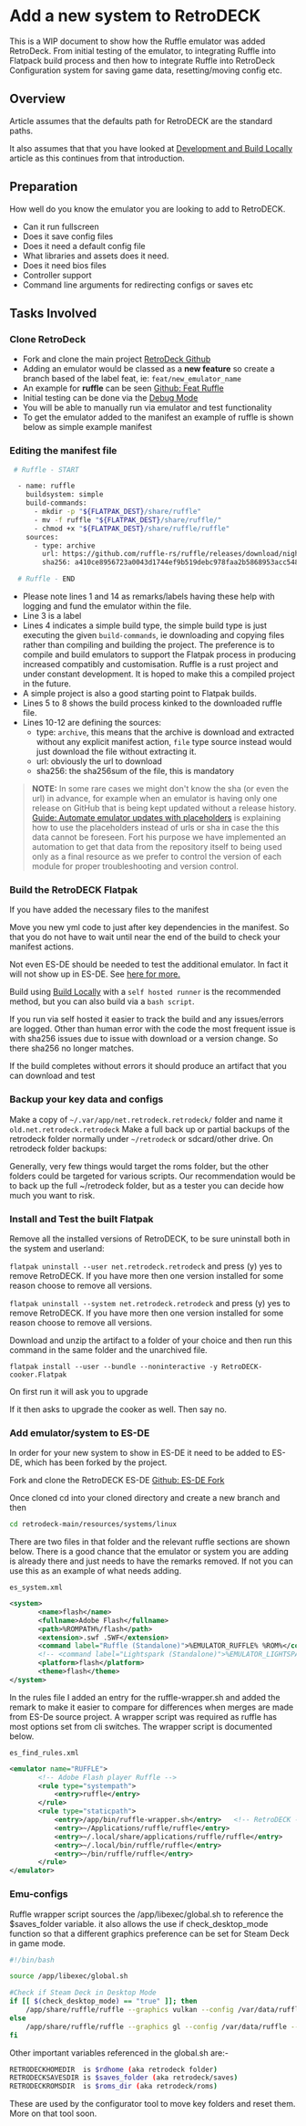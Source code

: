 # Add a new system to RetroDECK

This is a WIP document to show how the Ruffle emulator was added RetroDeck. From initial testing of the emulator, to integrating Ruffle into Flatpack build process and then how to integrate Ruffle into RetroDeck Configuration system for saving game data, resetting/moving config etc.

## Overview

Article assumes that the defaults path for RetroDECK are the standard paths.

It also assumes that that you have looked at [Development and Build Locally](build-locally.md) article as this continues from that introduction.

## Preparation

How well do you know the emulator you are looking to add to RetroDECK. 

 * Can it run fullscreen
 * Does it save config files
 * Does it need a default config file
 * What libraries and assets does it need.
 * Does it need bios files
 * Controller support
 * Command line arguments for redirecting configs or saves etc

## Tasks Involved

### Clone RetroDeck

- Fork and clone the main project [RetroDeck Github](https://github.com/XargonWan/RetroDECK/fork)
- Adding an emulator would be classed as a **new feature** so create a branch based of the label feat, ie: `feat/new_emulator_name`
- An example for **ruffle** can be seen [Github: Feat Ruffle](https://github.com/monkeyx-net/RetroDECK_UK/tree/feat/ruffle)
- Initial testing can be done via the [Debug Mode](debug-mode.md)
- You will be able to manually run via emulator and test functionality
- To get the emulator added to the manifest an example of ruffle is shown below as simple example manifest

### Editing the manifest file 

```bash linenums="1"
 # Ruffle - START

  - name: ruffle
    buildsystem: simple
    build-commands:
      - mkdir -p "${FLATPAK_DEST}/share/ruffle"
      - mv -f ruffle "${FLATPAK_DEST}/share/ruffle/"
      - chmod +x "${FLATPAK_DEST}/share/ruffle/ruffle"
    sources:
      - type: archive
        url: https://github.com/ruffle-rs/ruffle/releases/download/nightly-2024-07-02/ruffle-nightly-2024_07_02-linux-x86_64.tar.gz
        sha256: a410ce8956723a0043d1744ef9b519debc978faa2b5868953acc548e44586d15

  # Ruffle - END
```

 - Please note lines 1 and 14 as remarks/labels having these help with logging and fund the emulator within the file.
 - Line 3 is a label
 - Lines 4 indicates a simple build type, the simple build type is just executing the given `build-commands`, ie downloading and copying files rather than compiling and building the project. The preference is to compile and build emulators to  support the Flatpak process in producing increased compatibly and customisation. Ruffle is a rust project and under constant development. It is hoped to make this a compiled project in the future. 
 - A simple project is also a good starting point to Flatpak builds.
 - Lines 5 to 8 shows the build process kinked to the downloaded ruffle file.
 - Lines 10-12 are defining the sources:
   - type: `archive`, this means that the archive is download and extracted without any explicit manifest action, `file` type source instead would just download the file without extracting it.
   - url: obviously the url to download
   - sha256: the sha256sum of the file, this is mandatory

> **NOTE:** In some rare cases we might don't know the sha (or even the url) in advance, for example when an emulator is having only one release on GitHub that is being kept updated without a release history.
[Guide: Automate emulator updates with placeholders](automate-emulator-with-placeholders.md) is explaining how to use the placeholders instead of urls or sha in case the this data cannot be foreseen.
Fort his purpose we have implemented an automation to get that data from the repository itself to being used only as a final resource as we prefer to control the version of each module for proper troubleshooting and version control.

### Build the RetroDECK Flatpak

If you have added the necessary files to the manifest

Move you new yml code to just after key dependencies in the manifest. So that you do not have to wait until near the end of the build to check your manifest actions.

Not even ES-DE should be needed to test the additional emulator. In fact it will not show up in ES-DE. See [here for more.](#add-emulatorsystem-to-es-de)

Build using [Build Locally](build-locally.md) with a `self hosted runner` is the recommended method, but you can also build via a `bash script`.

If you run via self hosted it easier to track the build and any issues/errors are logged. 
Other than human error with the code the most frequent issue is with sha256 issues due to issue with download or a version change. So there sha256 no longer matches.

If the build completes without errors it should produce an artifact that you can download and test

### Backup your key data and configs

Make a copy of `~/.var/app/net.retrodeck.retrodeck/` folder and name it `old.net.retrodeck.retrodeck`
Make a full back up or partial backups of the retrodeck folder normally under `~/retrodeck` or sdcard/other drive.
On retrodeck folder backups:

Generally, very few things would target the roms folder, but the other folders could be targeted for various scripts. Our recommendation would be to back up the full ~/retrodeck folder, but as a tester you can decide how much you want to risk.

### Install and Test the built Flatpak

Remove all the installed versions of RetroDECK, to be sure uninstall both in the system and userland:

`flatpak uninstall --user net.retrodeck.retrodeck` and press (y) yes to remove RetroDECK. If you have more then one version installed for some reason choose to remove all versions.

`flatpak uninstall --system net.retrodeck.retrodeck` and press (y) yes to remove RetroDECK. If you have more then one version installed for some reason choose to remove all versions.

Download and unzip the artifact to a folder of your choice and then run this command in the same folder and the unarchived file.

`flatpak install --user --bundle --noninteractive -y RetroDECK-cooker.Flatpak`

On first run it will ask you to upgrade

If it then asks to upgrade the cooker as well. Then say no.

### Add emulator/system to ES-DE

In order for your new system to show in ES-DE it need to be added to ES-DE, which has been forked by the project.

Fork and clone the RetroDECK ES-DE [Github: ES-DE Fork](https://github.com/XargonWan/RetroDECK-ES-DE/fork)

Once cloned cd into your cloned directory and create a new branch and then 

```bash
cd retrodeck-main/resources/systems/linux
```

There are two files in that folder and the relevant ruffle sections are shown below. There is a good chance that the emulator or system you are adding is already there and just needs to have the remarks removed. If not you can use this as an example of what needs adding.

`es_system.xml`
```xml
<system>
       <name>flash</name>
       <fullname>Adobe Flash</fullname>
       <path>%ROMPATH%/flash</path>
       <extension>.swf .SWF</extension>
       <command label="Ruffle (Standalone)">%EMULATOR_RUFFLE% %ROM%</command>
       <!-- <command label="Lightspark (Standalone)">%EMULATOR_LIGHTSPARK% &ndash;&ndash;fullscreen %ROM%</command> -->
       <platform>flash</platform>
       <theme>flash</theme>
</system>
```

In the rules file I added an entry for the ruffle-wrapper.sh and added the <!-- RetroDECK --> remark to make it easier to compare for differences when merges are made from ES-De source project. A wrapper script was required as ruffle has most options set from cli switches. The wrapper script is documented below.

`es_find_rules.xml`
```xml
<emulator name="RUFFLE">
       <!-- Adobe Flash player Ruffle -->
       <rule type="systempath">
           <entry>ruffle</entry>
       </rule>
       <rule type="staticpath">
           <entry>/app/bin/ruffle-wrapper.sh</entry>   <!-- RetroDECK -->
           <entry>~/Applications/ruffle/ruffle</entry>
           <entry>~/.local/share/applications/ruffle/ruffle</entry>
           <entry>~/.local/bin/ruffle/ruffle</entry>
           <entry>~/bin/ruffle/ruffle</entry>
       </rule>
</emulator>
```

### Emu-configs

Ruffle wrapper script sources the /app/libexec/global.sh to reference the $saves_folder variable. it also allows the use if check_desktop_mode function so that a different graphics preference can be set for Steam Deck in game mode.


```bash
#!/bin/bash

source /app/libexec/global.sh

#Check if Steam Deck in Desktop Mode
if [[ $(check_desktop_mode) == "true" ]]; then
    /app/share/ruffle/ruffle --graphics vulkan --config /var/data/ruffle --save-directory $saves_folder/ruffle --fullscreen "$@"
else
    /app/share/ruffle/ruffle --graphics gl --config /var/data/ruffle --save-directory $saves_folder/ruffle --fullscreen "$@"
fi
```
Other important variables referenced in the global.sh are:-

```bash
RETRODECKHOMEDIR  is $rdhome (aka retrodeck folder)
RETRODECKSAVESDIR is $saves_folder (aka retrodeck/saves)
RETRODECKROMSDIR  is $roms_dir (aka retrodeck/roms)
```

These are used by the configurator tool to move key folders and reset them. More on that tool soon.

